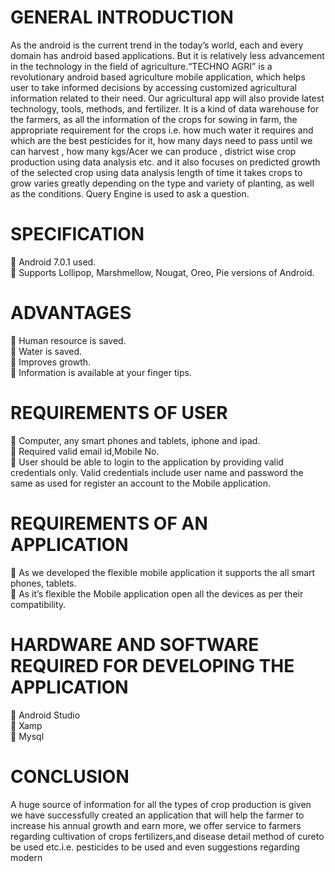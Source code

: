 

# GENERAL INTRODUCTION
As the android is the current trend in the today’s world, each and every
domain has android based applications. But it is relatively less advancement in
the technology in the field of agriculture.“TECHNO AGRI” is a revolutionary
android based agriculture mobile application, which helps user to take
informed decisions by accessing customized agricultural information
related to their need. Our agricultural app will also provide latest technology,
tools, methods, and fertilizer.
It is a kind of data warehouse for the farmers, as all the information
of the crops for sowing in farm, the appropriate requirement for the crops i.e.
how much water it requires and which are the best pesticides for it, how many
days need to pass until we can harvest , how many kgs/Acer we can produce ,
district wise crop production using data analysis etc. and it also focuses on
predicted growth of the selected crop using data analysis length of time it
takes crops to grow varies greatly depending on the type and variety of
planting, as well as the conditions. Query Engine is used to ask a question.

# SPECIFICATION
 Android 7.0.1 used.\
 Supports Lollipop, Marshmellow, Nougat, Oreo, Pie versions of Android.

# ADVANTAGES
 Human resource is saved.\
 Water is saved.\
 Improves growth.\
 Information is available at your finger tips.

# REQUIREMENTS OF USER
 Computer, any smart phones and tablets, iphone and ipad.\
 Required valid email id,Mobile No.\
 User should be able to login to the application by providing valid
credentials only. Valid credentials include user name and password the
same as used for register an account to the Mobile application.

# REQUIREMENTS OF AN APPLICATION
 As we developed the flexible mobile application it supports the all
smart phones, tablets.\
 As it’s flexible the Mobile application open all the devices as per
their compatibility.

# HARDWARE AND SOFTWARE REQUIRED FOR DEVELOPING THE APPLICATION
 Android Studio\
 Xamp\
 Mysql


# CONCLUSION
A huge source of information for all the types of crop production is
given we have successfully created an application that will help the farmer to
increase his annual growth and earn more, we offer service to farmers
regarding cultivation of crops fertilizers,and disease detail method of cureto
be used etc.i.e. pesticides to be used and even suggestions regarding modern


